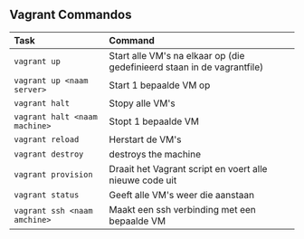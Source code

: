 ## Vagrant Commandos

| Task 					| Command
| :---                  | :---
| `vagrant up` 			| Start alle VM's na elkaar op (die gedefinieerd staan in de vagrantfile)
| `vagrant up <naam server>`| Start 1 bepaalde VM op
| `vagrant halt` 		| Stopy alle VM's 
| `vagrant halt <naam machine>`  		| Stopt 1 bepaalde VM 
| `vagrant reload` 		| Herstart de VM's
| `vagrant destroy` 	| destroys the machine
| `vagrant provision` 	| Draait het Vagrant script en voert alle nieuwe code uit
| `vagrant status` 		| Geeft alle VM's weer die aanstaan
| `vagrant ssh <naam amchine>`			| Maakt een ssh verbinding met een bepaalde VM

